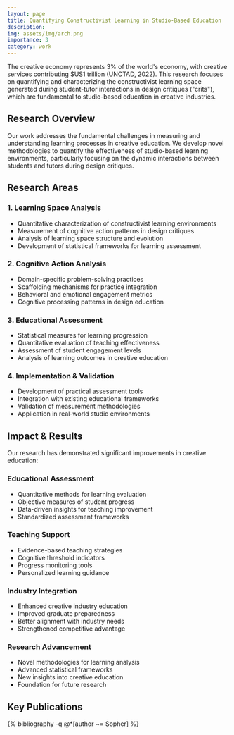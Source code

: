 ```yaml
---
layout: page
title: Quantifying Constructivist Learning in Studio-Based Education
description:
img: assets/img/arch.png
importance: 3
category: work
---
```


<!-- # Quantifying Constructivist Learning in Studio-Based Education -->

The creative economy represents 3% of the world's economy, with creative services contributing $US1 trillion (UNCTAD, 2022). This research focuses on quantifying and characterizing the constructivist learning space generated during student-tutor interactions in design critiques ("crits"), which are fundamental to studio-based education in creative industries.

## Research Overview

Our work addresses the fundamental challenges in measuring and understanding learning processes in creative education. We develop novel methodologies to quantify the effectiveness of studio-based learning environments, particularly focusing on the dynamic interactions between students and tutors during design critiques.

## Research Areas

### 1. Learning Space Analysis

- Quantitative characterization of constructivist learning environments
- Measurement of cognitive action patterns in design critiques
- Analysis of learning space structure and evolution
- Development of statistical frameworks for learning assessment

### 2. Cognitive Action Analysis

- Domain-specific problem-solving practices
- Scaffolding mechanisms for practice integration
- Behavioral and emotional engagement metrics
- Cognitive processing patterns in design education

### 3. Educational Assessment

- Statistical measures for learning progression
- Quantitative evaluation of teaching effectiveness
- Assessment of student engagement levels
- Analysis of learning outcomes in creative education

### 4. Implementation & Validation

- Development of practical assessment tools
- Integration with existing educational frameworks
- Validation of measurement methodologies
- Application in real-world studio environments

## Impact & Results

Our research has demonstrated significant improvements in creative education:

### Educational Assessment

- Quantitative methods for learning evaluation
- Objective measures of student progress
- Data-driven insights for teaching improvement
- Standardized assessment frameworks

### Teaching Support

- Evidence-based teaching strategies
- Cognitive threshold indicators
- Progress monitoring tools
- Personalized learning guidance

### Industry Integration

- Enhanced creative industry education
- Improved graduate preparedness
- Better alignment with industry needs
- Strengthened competitive advantage

### Research Advancement

- Novel methodologies for learning analysis
- Advanced statistical frameworks
- New insights into creative education
- Foundation for future research

## Key Publications

<div class="publications">
  <div class="publication-list">
    {% bibliography -q @*[author ~= Sopher] %}
  </div>
</div>
